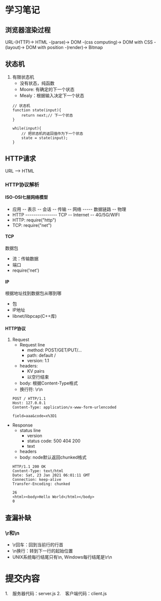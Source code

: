 
# 学习笔记
## 浏览器渲染过程

URL-(HTTP)-> HTML -(parse)-> DOM -(css computing)-> DOM with CSS -(layout)-> DOM with position -(render)-> Bitmap


## 状态机

1. 有限状态机
    * 没有状态，纯函数
    * Moore: 有确定的下一个状态
    * Mealy：根据输入决定下一个状态
    ```
    // 状态机
    function state(input){
        return next;// 下一个状态
    }
    
    while(input){
        // 把状态机的返回值作为下一个状态
        state = state(input);
    }
    ```


## HTTP请求
URL --> HTML

### HTTP协议解析
#### ISO-OSI七层网络模型
* 应用 -- 表示 -- 会话 -- 传输 -- 网络 ----- 数据链路 -- 物理
* HTTP ---------------- TCP -- Internet -- 4G/5G/WIFI
* HTTP: require("http")
* TCP: require("net")

#### TCP
数据包
* 流：传输数据
* 端口
* require('net')

#### IP
根据地址找到数据包从哪到哪
* 包
* IP地址
* libnet/libpcap(C++库)


#### HTTP协议
1. Request
    * Request line
        * method: POST/GET/PUT/...
        * path: default /
        * version: 1.1
    * headers: 
        * KV pairs
        * 以空行结束
    * body: 根据Content-Type格式
    * 换行符: \r\n
    ```
    POST / HTTP/1.1
    Host: 127.0.0.1
    Content-Type: application/x-www-form-urlencoded
    
    field=aaa&code=x%3D1
    ```
* Response
    * status line
        * version
        * status code: 500 404 200
        * text
    * headers
    * body: node默认返回chunked格式
    ```
    HTTP/1.1 200 OK
    Content-Type: text/html
    Date: Sat, 23 Jan 2021 06:01:11 GMT
    Connection: keep-alive
    Transfer-Encoding: chunked
    
    26
    <html><body>Hello World</html></body>
    0
    ```
## 查漏补缺

### \r和\n
* \r回车：回到当前行的行首
* \n换行：转到下一行的起始位置
* UNIX系统每行结尾只有\n, Windows每行结尾是\r\n

# 提交内容
1.　服务器代码：server.js
2.　客户端代码：client.js

